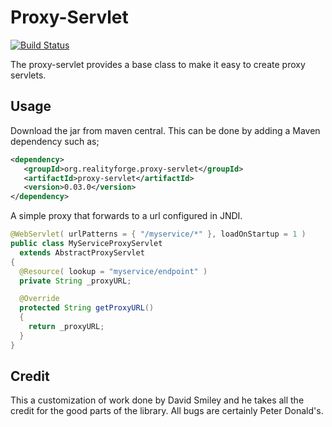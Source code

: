 Proxy-Servlet
=============

[![Build Status](https://api.travis-ci.com/realityforge/proxy-servlet.svg?branch=master)](http://travis-ci.com/realityforge/proxy-servlet)

The proxy-servlet provides a base class to make it easy to create proxy servlets.

Usage
-----

Download the jar from maven central. This can be done by adding a Maven dependency such as;

```xml
<dependency>
   <groupId>org.realityforge.proxy-servlet</groupId>
   <artifactId>proxy-servlet</artifactId>
   <version>0.03.0</version>
</dependency>
```

A simple proxy that forwards to a url configured in JNDI.

```java
@WebServlet( urlPatterns = { "/myservice/*" }, loadOnStartup = 1 )
public class MyServiceProxyServlet
  extends AbstractProxyServlet
{
  @Resource( lookup = "myservice/endpoint" )
  private String _proxyURL;

  @Override
  protected String getProxyURL()
  {
    return _proxyURL;
  }
}
```

Credit
------

This a customization of work done by David Smiley and he takes all the credit for the good parts of the library.
All bugs are certainly Peter Donald's.
